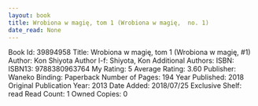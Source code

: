 ```yaml
---
layout: book
title: Wrobiona w magię, tom 1 (Wrobiona w magię,  no. 1)
date_read: None
---
```


Book Id: 39894958
Title: Wrobiona w magię, tom 1 (Wrobiona w magię, #1)
Author: Kon Shiyota
Author l-f: Shiyota, Kon
Additional Authors: 
ISBN: 
ISBN13: 9788380963764
My Rating: 5
Average Rating: 3.60
Publisher: Waneko
Binding: Paperback
Number of Pages: 194
Year Published: 2018
Original Publication Year: 2013
Date Added: 2018/07/25
Exclusive Shelf: read
Read Count: 1
Owned Copies: 0

